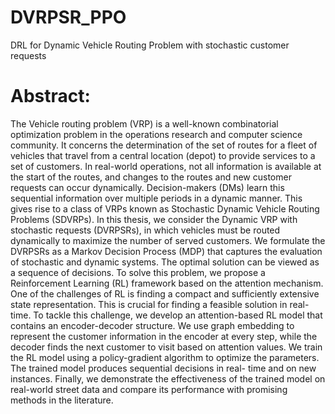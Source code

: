 # DVRPSR_PPO
DRL for Dynamic Vehicle Routing Problem with stochastic customer requests

# Abstract:

The Vehicle routing problem (VRP) is a well-known combinatorial optimization problem in the operations research and computer science community. It concerns the determination of the set of routes for a fleet of vehicles that travel from a central location (depot) to provide services to a set of customers. In real-world operations, not all information is available at the start of the routes, and changes to the routes and new customer requests can occur dynamically. Decision-makers (DMs) learn this sequential information over multiple periods in a dynamic manner. This gives rise to a class of VRPs known as Stochastic Dynamic Vehicle Routing Problems (SDVRPs).
In this thesis, we consider the Dynamic VRP with stochastic requests (DVRPSRs), in which vehicles must be routed dynamically to maximize the number of served customers. We formulate the DVRPSRs as a Markov Decision Process (MDP) that captures the evaluation of stochastic and dynamic systems. The optimal solution can be viewed as a sequence of decisions. To solve this problem, we propose a Reinforcement Learning (RL) framework based on the attention mechanism. One of the challenges of RL is finding a compact and sufficiently extensive state representation. This is crucial for finding a feasible solution in real-time. To tackle this challenge, we develop an attention-based RL model that contains an encoder-decoder structure. We use graph embedding to represent the customer information in the encoder at every step, while the decoder finds the next customer to visit based on attention values. We train the RL model using a policy-gradient algorithm to optimize the parameters. The trained model produces sequential decisions in real- time and on new instances. Finally, we demonstrate the effectiveness of the trained model on real-world street data and compare its performance with promising methods in the literature.
